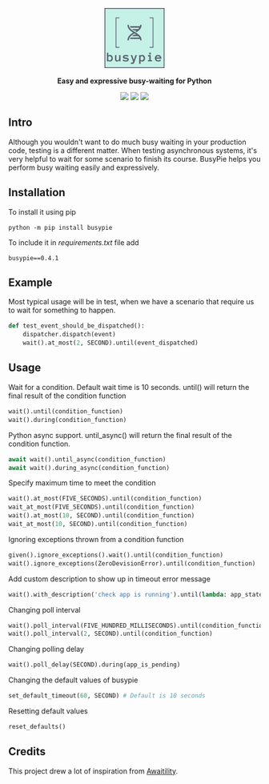 <p align="center">
  <img src="https://raw.githubusercontent.com/rockem/busypie/master/doc/readme-logo.png" width="120"/>
</p>
<p align="center">
  <strong>Easy and expressive busy-waiting for Python</strong>
</p>
<p align="center">
  <a href="https://github.com/rockem/busypie/actions"><img src="https://github.com/rockem/busypie/workflows/Build/badge.svg"/></a>
  <a href="https://github.com/rockem/busypie/releases"><img src="https://img.shields.io/github/v/release/rockem/busypie"/></a>
  <a href="https://github.com/rockem/busypie/blob/master/LICENSE"><img src="http://img.shields.io/:license-apache2.0-blue.svg"/></a>
</p>

## Intro
Although you wouldn't want to do much busy waiting in your production code, 
testing is a different matter. When testing asynchronous systems, 
it's very helpful to wait for some scenario to finish its course. 
BusyPie helps you perform busy waiting easily and expressively. 

## Installation
To install it using pip 
```shell script
python -m pip install busypie
```
To include it in *requirements.txt* file add
```text
busypie==0.4.1
```

## Example
Most typical usage will be in test, when we have a scenario 
that require us to wait for something to happen.
```python
def test_event_should_be_dispatched():
    dispatcher.dispatch(event)
    wait().at_most(2, SECOND).until(event_dispatched)
```

## Usage
Wait for a condition. Default wait time is 10 seconds. until() will return the final result of the condition function
```python
wait().until(condition_function)
wait().during(condition_function)
```
Python async support. until_async() will return the final result of the condition function.
```python
await wait().until_async(condition_function)
await wait().during_async(condition_function)
```
Specify maximum time to meet the condition 
```python
wait().at_most(FIVE_SECONDS).until(condition_function)
wait_at_most(FIVE_SECONDS).until(condition_function)
wait().at_most(10, SECOND).until(condition_function)
wait_at_most(10, SECOND).until(condition_function)    
```
Ignoring exceptions thrown from a condition function
```python
given().ignore_exceptions().wait().until(condition_function)
wait().ignore_exceptions(ZeroDevisionError).until(condition_function)
```
Add custom description to show up in timeout error message
```python
wait().with_description('check app is running').until(lambda: app_state() == 'UP')
```
Changing poll interval
```python
wait().poll_interval(FIVE_HUNDRED_MILLISECONDS).until(condition_function)
wait().poll_interval(2, SECOND).until(condition_function)
```
Changing polling delay
```python
wait().poll_delay(SECOND).during(app_is_pending)
```
Changing the default values of busypie
```python
set_default_timeout(60, SECOND) # Default is 10 seconds
```
Resetting default values
```python
reset_defaults()
```

## Credits
This project drew a lot of inspiration from [Awaitility](https://github.com/awaitility/awaitility).

